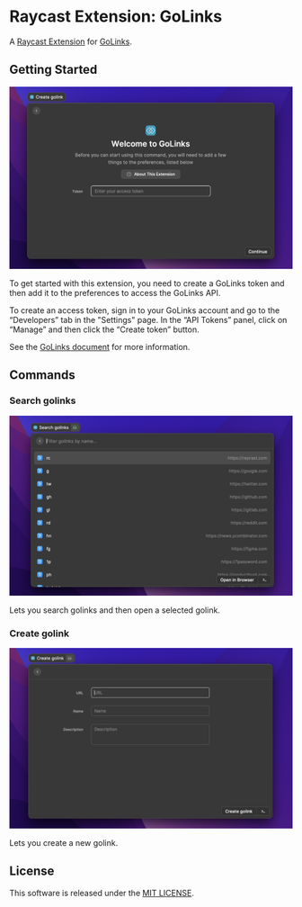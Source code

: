 # Raycast Extension: GoLinks

A [Raycast Extension](https://developers.raycast.com) for [GoLinks](https://www.golinks.io).

## Getting Started

![screenshot-preferences](./docs/assets/screenshot-preferences.png)

To get started with this extension, you need to create a GoLinks token and then add it to the preferences to access the GoLinks API.

To create an access token, sign in to your GoLinks account and go to the “Developers” tab in the "Settings" page. In the “API Tokens” panel, click on “Manage” and then click the “Create token” button.

See the [GoLinks document](https://docs.golinks.io/#19f87188-f2fb-4b75-bf69-83f0c0ca5029) for more information.

## Commands

### Search golinks

![screenshot-list](./docs/assets/screenshot-list.png)

Lets you search golinks and then open a selected golink.

### Create golink

![screenshot-create](./docs/assets/screenshot-create.png)

Lets you create a new golink.

## License

This software is released under the [MIT LICENSE](./LICENSE).
